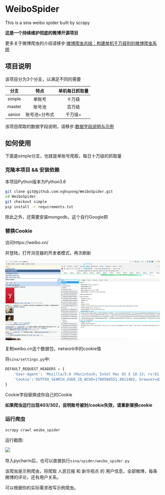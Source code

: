 # WeiboSpider
This is a sina weibo spider built by scrapy

**这是一个持续维护彻底的微博开源项目**

更多关于微博爬虫的介绍请移步:[微博爬虫总结：构建单机千万级别的微博爬虫系统](http://www.nghuyong.top/2018/09/12/spider/%E5%BE%AE%E5%8D%9A%E7%88%AC%E8%99%AB%E6%80%BB%E7%BB%93%EF%BC%9A%E6%9E%84%E5%BB%BA%E5%8D%95%E6%9C%BA%E5%8D%83%E4%B8%87%E7%BA%A7%E5%88%AB%E7%9A%84%E5%BE%AE%E5%8D%9A%E7%88%AC%E8%99%AB%E7%B3%BB%E7%BB%9F/)

## 项目说明
该项目分为3个分支，以满足不同的需要

|    分支   | 特点 | 单机每日抓取量 |
| :---: | :----: |:----: |
| simple | 单账号 | 十万级|
| master | 账号池 | 百万级|
| senior | 账号池+分布式 | 千万级+ | 

该项目爬取的数据字段说明，请移步:[数据字段说明与示例](./data_stracture.md)

## 如何使用
下面是simple分支，也就是单账号爬取，每日十万级的抓取量

### 克隆本项目 && 安装依赖
本项目Python版本为Python3.6
```bash
git clone git@github.com:nghuyong/WeiboSpider.git
cd WeiboSpider
git checkout simple
pip install -r requirements.txt
```
除此之外，还需要安装mongodb，这个自行Google把

### 替换Cookie
访问https://weibo.cn/

并登陆，打开浏览器的开发者模式，再次刷新

![](./images/cookie.png)

复制weibo.cn这个数据包，network中的cookie值

将`sina/settings.py`中:
```python
DEFAULT_REQUEST_HEADERS = {
    'User-Agent': 'Mozilla/5.0 (Macintosh; Intel Mac OS X 10.13; rv:61.0) Gecko/20100101 Firefox/61.0',
    'Cookie':'OUTFOX_SEARCH_USER_ID_NCOO=1780588551.4011402; browser=d2VpYm9mYXhpYW4%3D; SCF=AsJyCasIxgS59OhHHUWjr9OAw83N3BrFKTpCLz2myUf2_vdK1UFy6Hucn5KaD7mXIoq8G25IMnTUPRRfr3U8ryQ.; SUBP=0033WrSXqPxfM725Ws9jqgMF55529P9D9WFGJINkqaLbAcTzz2isXDTA5JpX5KMhUgL.Foq0e0571hBp1hn2dJLoIp7LxKML1KBLBKnLxKqL1hnLBoMpe0ec1h5feKMR; SUB=_2A252a4N_DeRhGeBI61EV9CzPyD-IHXVVly03rDV6PUJbkdAKLRakkW1NRqYKs18Yrsf_SKnpgehmxRFUVgzXtwQO; SUHB=0U15b0sZ4CX6O4; _T_WM=0653fb2596917b052152f773a5976ff4; _WEIBO_UID=6603442333; SSOLoginState=1536482073; ALF=1539074073'
}
```
Cookie字段替换成你自己的Cookie

**如果爬虫运行出现403/302，说明账号被封/cookie失效，请重新替换cookie**

### 运行爬虫
```bash
scrapy crawl weibo_spider 
```
运行截图:

![](./images/spider.png)

导入pycharm后，也可以直接执行`sina/spider/weibo_spider.py`

该爬虫是示例爬虫，将爬取 人民日报 和 新华视点 的 用户信息，全部微博，每条微博的评论，还有用户关系。

可以根据你的实际需求改写示例爬虫。
